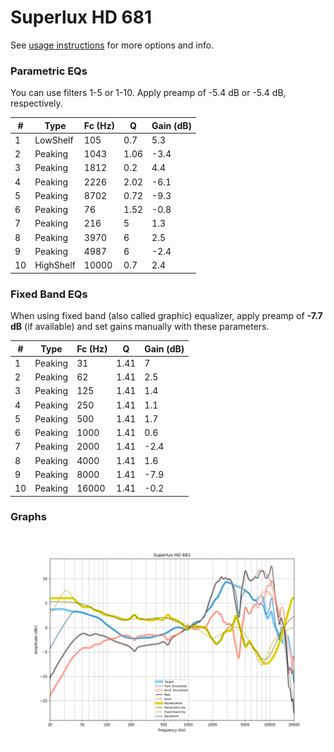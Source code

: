 # Superlux HD 681
See [usage instructions](https://github.com/jaakkopasanen/AutoEq#usage) for more options and info.

### Parametric EQs
You can use filters 1-5 or 1-10. Apply preamp of -5.4 dB or -5.4 dB, respectively.

|   # | Type      |   Fc (Hz) |    Q |   Gain (dB) |
|-----|-----------|-----------|------|-------------|
|   1 | LowShelf  |       105 | 0.7  |         5.3 |
|   2 | Peaking   |      1043 | 1.06 |        -3.4 |
|   3 | Peaking   |      1812 | 0.2  |         4.4 |
|   4 | Peaking   |      2226 | 2.02 |        -6.1 |
|   5 | Peaking   |      8702 | 0.72 |        -9.3 |
|   6 | Peaking   |        76 | 1.52 |        -0.8 |
|   7 | Peaking   |       216 | 5    |         1.3 |
|   8 | Peaking   |      3970 | 6    |         2.5 |
|   9 | Peaking   |      4987 | 6    |        -2.4 |
|  10 | HighShelf |     10000 | 0.7  |         2.4 |

### Fixed Band EQs
When using fixed band (also called graphic) equalizer, apply preamp of **-7.7 dB** (if available) and set gains manually with these parameters.

|   # | Type    |   Fc (Hz) |    Q |   Gain (dB) |
|-----|---------|-----------|------|-------------|
|   1 | Peaking |        31 | 1.41 |         7   |
|   2 | Peaking |        62 | 1.41 |         2.5 |
|   3 | Peaking |       125 | 1.41 |         1.4 |
|   4 | Peaking |       250 | 1.41 |         1.1 |
|   5 | Peaking |       500 | 1.41 |         1.7 |
|   6 | Peaking |      1000 | 1.41 |         0.6 |
|   7 | Peaking |      2000 | 1.41 |        -2.4 |
|   8 | Peaking |      4000 | 1.41 |         1.6 |
|   9 | Peaking |      8000 | 1.41 |        -7.9 |
|  10 | Peaking |     16000 | 1.41 |        -0.2 |

### Graphs
![](./Superlux%20HD%20681.png)
